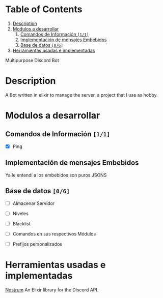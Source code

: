 
# Table of Contents

1.  [Description](#orgd39cdf7)
2.  [Modulos a desarrollar](#orgf512c80)
    1.  [Comandos de Información <code>[1/1]</code>](#org1aade8a)
    2.  [Implementación de mensajes Embebidos](#org776fab2)
    3.  [Base de datos <code>[0/6]</code>](#org25c48b3)
3.  [Herramientas usadas e implementadas](#org4b85ab5)

Multipurpose Discord Bot


<a id="orgd39cdf7"></a>

# Description

A Bot written in elixir to manage the server, a project that I use as
hobby.


<a id="orgf512c80"></a>

# Modulos a desarrollar


<a id="org1aade8a"></a>

## Comandos de Información <code>[1/1]</code>

-   [X] Ping


<a id="org776fab2"></a>

## Implementación de mensajes Embebidos

Ya le entendí a los embebidos son puros JSONS


<a id="org25c48b3"></a>

## Base de datos <code>[0/6]</code>

-   [ ] Almacenar Servidor
-   [ ] Niveles
-   [ ] Blacklist
-   [ ] Comandos en sus respectivos Módulos
-   [ ] Prefijos personalizados


<a id="org4b85ab5"></a>

# Herramientas usadas e implementadas

[Nostrum](https://github.com/kraigie/nostrum) An Elixir library for the Discord API.

